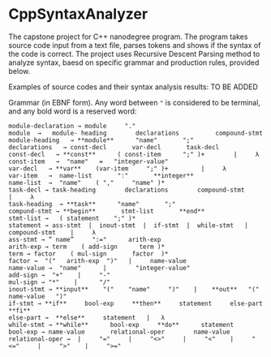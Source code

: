 # CppSyntaxAnalyzer

The capstone project for C++ nanodegree program. The program takes source code input from a text file, parses tokens and shows if the syntax of the code is correct. The project uses Recursive Descent Parsing method to analyze syntax, baesd on specific grammar and production rules, provided below.

Examples of source codes and their syntax analysis results:
TO BE ADDED

Grammar (in EBNF form). Any word between ```"``` is considered to be terminal, and any bold word is a reserved word:


```
module-declaration → module     "."
module  →   module- heading        declarations          compound-stmt
module-heading   → **module**      "name"       ";"
declarations   → const-decl       var-decl       task-decl
const-decl   → **const**      ( const-item      ";" )+        |     λ
const-item   →  "name"   =   "integer-value"
var-decl   → **var**    (var-item     ";" )+         |     λ
var-item   →  name-list       ":"       **integer**
name-list  →  "name"    ( ","     "name" )* 
task-decl → task-heading        declarations        compound-stmt     |     λ
task-heading  → **task**      "name"       ";"
compund-stmt → **begin**       stmt-list       **end**
stmt-list →   ( statement    ";" )* 
statement → ass-stmt  |  inout-stmt  |  if-stmt  |  while-stmt   |   compound-stmt    |     λ
ass-stmt → ” name”     ":="      arith-exp
arith-exp → term    ( add-sign      term )*
term → factor    ( mul-sign       factor  )*
factor →  "("   arith-exp  ")"   |     name-value
name-value →  "name"      |        "integer-value"
add-sign →  "+"    |     "-"
mul-sign → "*"    |      "/"
inout-stmt → **input**    "("    "name"     ")"    |    **out**   "("   name-value   ")"
if-stmt → **if**     bool-exp     **then**     statement     else-part       **fi**
else-part →  **else**     statement   |   λ
while-stmt → **while**      bool-exp     **do**      statement
bool-exp → name-value       relational-oper        name-value 
relational-oper →  |     "="     |     "<>"     |     "<"    |     "<="     |     ">"    |     ">="
```
